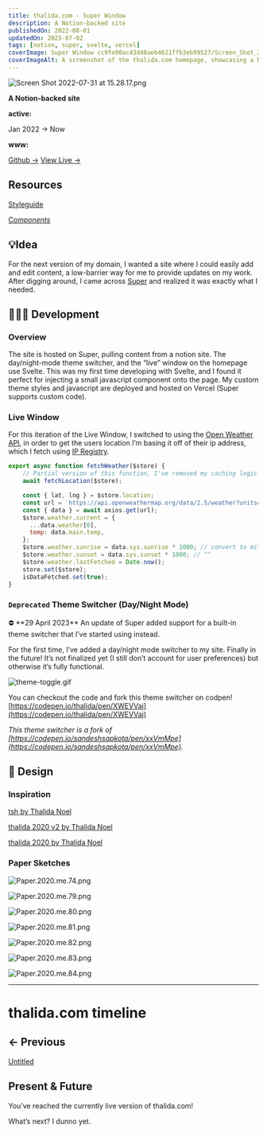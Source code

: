 ```yaml
---
title: thalida.com - Super Window
description: A Notion-backed site
publishedOn: 2022-08-01
updatedOn: 2025-07-02
tags: [notion, super, svelte, vercel]
coverImage: Super Window cc9fe00ac43d48aeb4621ffb3eb99527/Screen_Shot_2022-07-31_at_15.28.17.png
coverImageAlt: A screenshot of the thalida.com homepage, showcasing a Notion-backed site
---
```


![Screen Shot 2022-07-31 at 15.28.17.png](Super%20Window%20cc9fe00ac43d48aeb4621ffb3eb99527/Screen_Shot_2022-07-31_at_15.28.17.png)

**A Notion-backed site**

**active:**

Jan 2022 → Now

**www:**

[Github →](https://github.com/thalida/thalida.com)   [View Live →](https://thalida.com)

## Resources

[Styleguide](../../../../Styleguide%2024d14e3d46d14406b0a5d147a43f8e70.md)

[C*omponents*](../../../../Components%20f3c355a3d82c4d52b6dcbfe68b89e1e3.md)

## 💡Idea

For the next version of my domain, I wanted a site where I could easily add and edit content, a low-barrier way for me to provide updates on my work. After digging around, I came across [Super](https://super.so) and realized it was exactly what I needed.

## 👩🏾‍💻 Development

### Overview

The site is hosted on Super, pulling content from a notion site. The day/night-mode theme switcher, and the “live” window on the homepage use Svelte. This was my first time developing with Svelte, and I found it perfect for injecting a small javascript component onto the page. My custom theme styles and javascript are deployed and hosted on Vercel (Super supports custom code).

### Live Window

For this iteration of the Live Window, I switched to using the [Open Weather API](https://openweathermap.org/api), in order to get the users location I’m basing it off of their ip address, which I fetch using [IP Registry](https://ipregistry.co/).

```jsx
export async function fetchWeather($store) {
	// Partial version of this function, I've removed my caching logic
	await fetchLocation($store);

	const { lat, lng } = $store.location;
	const url = `https://api.openweathermap.org/data/2.5/weather?units=metric&lat=${lat}&lon=${lng}&appid=${OPEN_WEATHER_KEY}`;
	const { data } = await axios.get(url);
	$store.weather.current = {
	  ...data.weather[0],
	  temp: data.main.temp,
	};
	$store.weather.sunrise = data.sys.sunrise * 1000; // convert to milliseconds
	$store.weather.sunset = data.sys.sunset * 1000; // ^^
	$store.weather.lastFetched = Date.now();
	store.set($store);
	isDataFetched.set(true);
}
```

### `Deprecated` Theme Switcher (Day/Night Mode)

<aside>
⛔ **29 April 2023**
An update of Super added support for a built-in theme switcher that I’ve started using instead.

</aside>

For the first time, I’ve added a day/night mode switcher to my site. Finally in the future! It’s not finalized yet (I still don’t account for user preferences) but otherwise it’s fully functional.

![theme-toggle.gif](Super%20Window%20cc9fe00ac43d48aeb4621ffb3eb99527/theme-toggle.gif)

You can checkout the code and fork this theme switcher on codpen! [https://codepen.io/thalida/pen/XWEVVaj](https://codepen.io/thalida/pen/XWEVVaj)

*This theme switcher is a fork of [https://codepen.io/sandeshsapkota/pen/xxVmMpe](https://codepen.io/sandeshsapkota/pen/xxVmMpe).*

## 🎨 Design

### Inspiration

[tsh by Thalida Noel](https://dribbble.com/thalida/collections/2416474-tsh)

[thalida 2020 v2 by Thalida Noel](https://dribbble.com/thalida/collections/2130994-thalida-2020-v2)

[thalida 2020 by Thalida Noel](https://dribbble.com/thalida/collections/1686189-thalida-2020)

### Paper Sketches

![Paper.2020.me.74.png](Super%20Window%20cc9fe00ac43d48aeb4621ffb3eb99527/Paper.2020.me.74.png)

![Paper.2020.me.79.png](Super%20Window%20cc9fe00ac43d48aeb4621ffb3eb99527/Paper.2020.me.79.png)

![Paper.2020.me.80.png](Super%20Window%20cc9fe00ac43d48aeb4621ffb3eb99527/Paper.2020.me.80.png)

![Paper.2020.me.81.png](Super%20Window%20cc9fe00ac43d48aeb4621ffb3eb99527/Paper.2020.me.81.png)

![Paper.2020.me.82.png](Super%20Window%20cc9fe00ac43d48aeb4621ffb3eb99527/Paper.2020.me.82.png)

![Paper.2020.me.83.png](Super%20Window%20cc9fe00ac43d48aeb4621ffb3eb99527/Paper.2020.me.83.png)

![Paper.2020.me.84.png](Super%20Window%20cc9fe00ac43d48aeb4621ffb3eb99527/Paper.2020.me.84.png)

---

# thalida.com timeline

## ← Previous

[Untitled](Super%20Window%20cc9fe00ac43d48aeb4621ffb3eb99527/Untitled%200b355e6011f54568894c748e55d7eddc.csv)

## Present & Future

You’ve reached the currently live version of thalida.com!

What’s next? I dunno yet.
